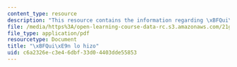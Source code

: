```yaml
---
content_type: resource
description: "This resource contains the information regarding \xBFQui\xE9n lo hizo."
file: /media/https%3A/open-learning-course-data-rc.s3.amazonaws.com/21g-701-spanish-i-fall-2003/c6a2326ec3e46dbf33d04403dde55853_MIT21G_701F03_15quie.pdf
file_type: application/pdf
resourcetype: Document
title: "\xBFQui\xE9n lo hizo"
uid: c6a2326e-c3e4-6dbf-33d0-4403dde55853
---
```

